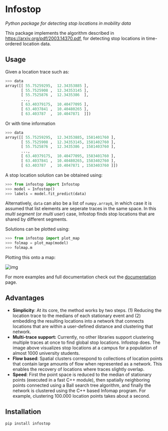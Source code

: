 # Infostop
*Python package for detecting stop locations in mobility data*

This package implements the algorithm described in https://arxiv.org/pdf/2003.14370.pdf, for detecting stop locations in time-ordered location data.

## Usage
Given a location trace such as:

```Python
>>> data 
array([[ 55.75259295,  12.34353885 ],
       [ 55.7525908 ,  12.34353145 ],
       [ 55.7525876 ,  12.3435386  ],
       ...,
       [ 63.40379175,  10.40477095 ],
       [ 63.4037841 ,  10.40480265 ],
       [ 63.403787  ,  10.4047871  ]])
```

Or with time information

```Python
>>> data 
array([[ 55.75259295,  12.34353885, 1581401760 ],
       [ 55.7525908 ,  12.34353145, 1581402760 ],
       [ 55.7525876 ,  12.3435386 , 1581403760 ],
       ...,
       [ 63.40379175,  10.40477095, 1583401760 ],
       [ 63.4037841 ,  10.40480265, 1583402760 ],
       [ 63.403787  ,  10.4047871 , 1583403760 ]])
```

A stop location solution can be obtained using:

```Python
>>> from infostop import Infostop
>>> model = Infostop()
>>> labels = model.fit_predict(data)
```

Alternatively, `data` can also be a list of `numpy.array`s, in which case it is assumed that list elements are seperate traces in the same space. In this *multi segment* (or *multi user*) case, Infostop finds stop locations that are shared by different segments.

Solutions can be plotted using:

```Python
>>> from infostop import plot_map
>>> folmap = plot_map(model)
>>> folmap.m
```

Plotting this onto a map:

![img](https://ulfaslak.com/files/infostop_example_geomap.png)

For more examples and full documentation check out the [documentation](https://infostop.readthedocs.io/en/latest/about.html) page.

## Advantages
* **Simplicity**: At its core, the method works by two steps. (1) Reducing the location trace to the medians of each stationary event and (2) embedding the resulting locations into a network that connects locations that are within a user-defined distance and clustering that network.
* **Multi-trace support:** Currently, no other libraries support clustering multiple traces at once to find global stop locations. Infostop does. The image above visualizes stop locations at a campus for a population of almost 1000 university students.
* **Flow based**: Spatial clusters correspond to collections of location points that contain large amounts of flow when represented as a network. This enables the recovery of locations where traces slightly overlap.
* **Speed**: First the point space is reduced to the median of stationary points (executed in a fast C++ module), then spatially neighboring points connected using a Ball search tree algorithm, and finally the network is clustered using the C++ based Infomap program. For example, clustering 100.000 location points takes about a second.

## Installation
`pip install infostop`
